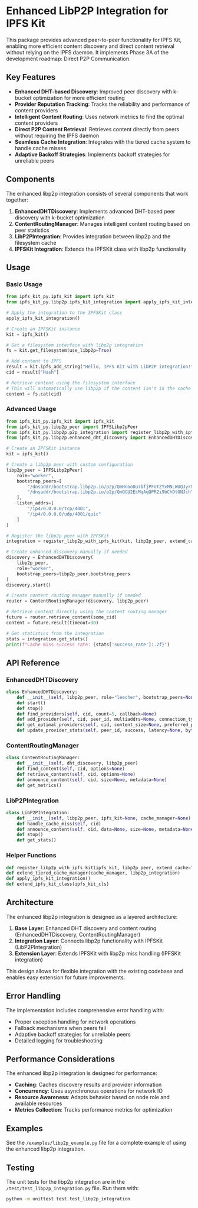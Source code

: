 # Enhanced LibP2P Integration for IPFS Kit

This package provides advanced peer-to-peer functionality for IPFS Kit, enabling more efficient content discovery and direct content retrieval without relying on the IPFS daemon. It implements Phase 3A of the development roadmap: Direct P2P Communication.

## Key Features

- **Enhanced DHT-based Discovery**: Improved peer discovery with k-bucket optimization for more efficient routing
- **Provider Reputation Tracking**: Tracks the reliability and performance of content providers
- **Intelligent Content Routing**: Uses network metrics to find the optimal content providers
- **Direct P2P Content Retrieval**: Retrieves content directly from peers without requiring the IPFS daemon
- **Seamless Cache Integration**: Integrates with the tiered cache system to handle cache misses
- **Adaptive Backoff Strategies**: Implements backoff strategies for unreliable peers

## Components

The enhanced libp2p integration consists of several components that work together:

1. **EnhancedDHTDiscovery**: Implements advanced DHT-based peer discovery with k-bucket optimization
2. **ContentRoutingManager**: Manages intelligent content routing based on peer statistics
3. **LibP2PIntegration**: Provides integration between libp2p and the filesystem cache
4. **IPFSKit Integration**: Extends the IPFSKit class with libp2p functionality

## Usage

### Basic Usage

```python
from ipfs_kit_py.ipfs_kit import ipfs_kit
from ipfs_kit_py.libp2p.ipfs_kit_integration import apply_ipfs_kit_integration

# Apply the integration to the IPFSKit class
apply_ipfs_kit_integration()

# Create an IPFSKit instance
kit = ipfs_kit()

# Get a filesystem interface with libp2p integration
fs = kit.get_filesystem(use_libp2p=True)

# Add content to IPFS
result = kit.ipfs_add_string("Hello, IPFS Kit with LibP2P integration!")
cid = result["Hash"]

# Retrieve content using the filesystem interface
# This will automatically use libp2p if the content isn't in the cache
content = fs.cat(cid)
```

### Advanced Usage

```python
from ipfs_kit_py.ipfs_kit import ipfs_kit
from ipfs_kit_py.libp2p_peer import IPFSLibp2pPeer
from ipfs_kit_py.libp2p.p2p_integration import register_libp2p_with_ipfs_kit
from ipfs_kit_py.libp2p.enhanced_dht_discovery import EnhancedDHTDiscovery, ContentRoutingManager

# Create an IPFSKit instance
kit = ipfs_kit()

# Create a libp2p peer with custom configuration
libp2p_peer = IPFSLibp2pPeer(
    role="worker",
    bootstrap_peers=[
        "/dnsaddr/bootstrap.libp2p.io/p2p/QmNnooDu7bfjPFoTZYxMNLWUQJyrVwtbZg5gBMjTezGAJN",
        "/dnsaddr/bootstrap.libp2p.io/p2p/QmQCU2EcMqAqQPR2i9bChDtGNJchTbq5TbXJJ16u19uLTa"
    ],
    listen_addrs=[
        "/ip4/0.0.0.0/tcp/4001",
        "/ip4/0.0.0.0/udp/4001/quic"
    ]
)

# Register the libp2p peer with IPFSKit
integration = register_libp2p_with_ipfs_kit(kit, libp2p_peer, extend_cache=True)

# Create enhanced discovery manually if needed
discovery = EnhancedDHTDiscovery(
    libp2p_peer,
    role="worker",
    bootstrap_peers=libp2p_peer.bootstrap_peers
)
discovery.start()

# Create content routing manager manually if needed
router = ContentRoutingManager(discovery, libp2p_peer)

# Retrieve content directly using the content routing manager
future = router.retrieve_content(some_cid)
content = future.result(timeout=30)

# Get statistics from the integration
stats = integration.get_stats()
print(f"Cache miss success rate: {stats['success_rate']:.2f}")
```

## API Reference

### EnhancedDHTDiscovery

```python
class EnhancedDHTDiscovery:
    def __init__(self, libp2p_peer, role="leecher", bootstrap_peers=None)
    def start()
    def stop()
    def find_providers(self, cid, count=5, callback=None)
    def add_provider(self, cid, peer_id, multiaddrs=None, connection_type=None, reputation=0.5)
    def get_optimal_providers(self, cid, content_size=None, preferred_peers=None, count=3)
    def update_provider_stats(self, peer_id, success, latency=None, bytes_received=None)
```

### ContentRoutingManager

```python
class ContentRoutingManager:
    def __init__(self, dht_discovery, libp2p_peer)
    def find_content(self, cid, options=None)
    def retrieve_content(self, cid, options=None)
    def announce_content(self, cid, size=None, metadata=None)
    def get_metrics()
```

### LibP2PIntegration

```python
class LibP2PIntegration:
    def __init__(self, libp2p_peer, ipfs_kit=None, cache_manager=None)
    def handle_cache_miss(self, cid)
    def announce_content(self, cid, data=None, size=None, metadata=None)
    def stop()
    def get_stats()
```

### Helper Functions

```python
def register_libp2p_with_ipfs_kit(ipfs_kit, libp2p_peer, extend_cache=True)
def extend_tiered_cache_manager(cache_manager, libp2p_integration)
def apply_ipfs_kit_integration()
def extend_ipfs_kit_class(ipfs_kit_cls)
```

## Architecture

The enhanced libp2p integration is designed as a layered architecture:

1. **Base Layer**: Enhanced DHT discovery and content routing (EnhancedDHTDiscovery, ContentRoutingManager)
2. **Integration Layer**: Connects libp2p functionality with IPFSKit (LibP2PIntegration)
3. **Extension Layer**: Extends IPFSKit with libp2p miss handling (IPFSKit integration)

This design allows for flexible integration with the existing codebase and enables easy extension for future improvements.

## Error Handling

The implementation includes comprehensive error handling with:

- Proper exception handling for network operations
- Fallback mechanisms when peers fail
- Adaptive backoff strategies for unreliable peers
- Detailed logging for troubleshooting

## Performance Considerations

The enhanced libp2p integration is designed for performance:

- **Caching**: Caches discovery results and provider information
- **Concurrency**: Uses asynchronous operations for network IO
- **Resource Awareness**: Adapts behavior based on node role and available resources
- **Metrics Collection**: Tracks performance metrics for optimization

## Examples

See the `/examples/libp2p_example.py` file for a complete example of using the enhanced libp2p integration.

## Testing

The unit tests for the libp2p integration are in the `/test/test_libp2p_integration.py` file. Run them with:

```bash
python -m unittest test.test_libp2p_integration
```